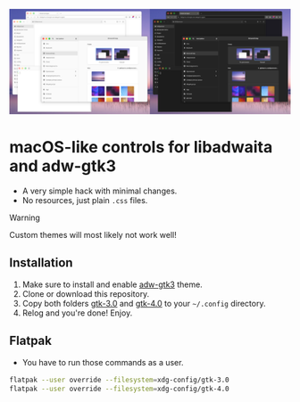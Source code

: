 ![](preview.png)

# macOS-like controls for libadwaita and adw-gtk3
- A very simple hack with minimal changes.
- No resources, just plain `.css` files.

> [!WARNING]
> Custom themes will most likely not work well!

## Installation
1. Make sure to install and enable [adw-gtk3](../../../../lassekongo83/adw-gtk3) theme.
1. Clone or download this repository.
1. Copy both folders [gtk-3.0](gtk-3.0) and [gtk-4.0](gtk-4.0) to your `~/.config` directory.
1. Relog and you're done! Enjoy.

## Flatpak
- You have to run those commands as a user.
```sh
flatpak --user override --filesystem=xdg-config/gtk-3.0
flatpak --user override --filesystem=xdg-config/gtk-4.0
```
